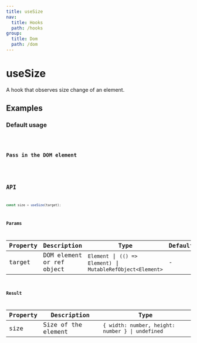 ```yaml
---
title: useSize
nav:
  title: Hooks
  path: /hooks
group:
  title: Dom
  path: /dom
---
```


# useSize

<Tag lang="en-US" tags="ssr"></Tag>

A hook that observes size change of an element.

## Examples

### Default usage

<code src="./demo/demo1.tsx" />

### Pass in the DOM element

<code src="./demo/demo2.tsx" />

## API

```typescript
const size = useSize(target);
```

### Params

| Property | Description                                                        | Type                   | Default |
|---------|----------------------------------------------|------------------------|--------|
| target | DOM element or ref object  | `Element` \| `(() => Element)` \| `MutableRefObject<Element>` | -      |

### Result

| Property | Description                                         | Type                 |
|----------|------------------------------------------|------------|
| size  | Size of the element                             | `{ width: number, height: number } \| undefined`    |
